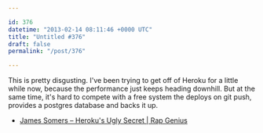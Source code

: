 ```yaml
---

id: 376
datetime: "2013-02-14 08:11:46 +0000 UTC"
title: "Untitled #376"
draft: false
permalink: "/post/376"

---
```


This is pretty disgusting. I've been trying to get off of Heroku for a little while now, because the performance just keeps heading downhill. But at the same time, it's hard to compete with a free system the deploys on git push, provides a postgres database and backs it up. 

 
 * [James Somers – Heroku's Ugly Secret | Rap Genius](http://rapgenius.com/James-somers-herokus-ugly-secret-lyrics)


